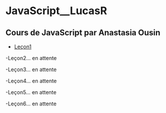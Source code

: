 # JavaScript__LucasR
## Cours de JavaScript par Anastasia Ousin

- [Leçon1](https://github.com/lucasreq/JavaScript__LucasR/tree/master/Le%C3%A7on_1)

-Leçon2... en attente

-Leçon3... en attente

-Leçon4... en attente

-Leçon5... en attente

-Leçon6... en attente

